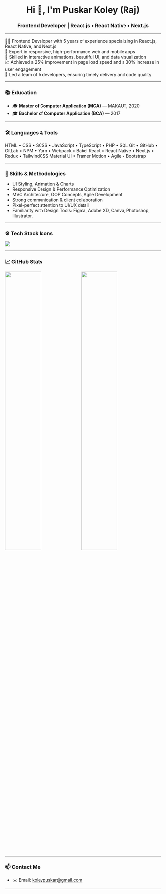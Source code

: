 <h1 align="center">Hi 👋, I'm Puskar Koley (Raj)</h1>
<h3 align="center">Frontend Developer | React.js • React Native • Next.js</h3>

---

👨‍💻 Frontend Developer with 5 years of experience specializing in React.js, React Native, and Next.js  
📱 Expert in responsive, high-performance web and mobile apps  
🎨 Skilled in interactive animations, beautiful UI, and data visualization  
📈 Achieved a 25% improvement in page load speed and a 30% increase in user engagement  
👥 Led a team of 5 developers, ensuring timely delivery and code quality  

---

### 📚 Education

- 🎓 **Master of Computer Application (MCA)** — MAKAUT, 2020  
- 🎓 **Bachelor of Computer Application (BCA)** — 2017  

---

### 🛠️ Languages & Tools

HTML • CSS • SCSS • JavaScript • TypeScript • PHP • SQL
Git • GitHub • GitLab • NPM • Yarn • Webpack • Babel
React • React Native • Next.js • Redux • TailwindCSS
Material UI • Framer Motion • Agile • Bootstrap

---

### 🎨 Skills & Methodologies

- UI Styling, Animation & Charts  
- Responsive Design & Performance Optimization  
- MVC Architecture, OOP Concepts, Agile Development  
- Strong communication & client collaboration  
- Pixel-perfect attention to UI/UX detail
- Familiarity with Design Tools: Figma, Adobe XD, Canva, Photoshop, Illustrator. 

---

### ⚙️ Tech Stack Icons

<p align="left">
  <img src="https://skillicons.dev/icons?i=html,css,scss,js,ts,jquery,php,mysql,react,nextjs,redux,tailwind,bootstrap,d3,kotlin,git,github,bash,webpack,babel,npm,vercel,vite,yarn,figma,postman," />
</p>

---

### 📈 GitHub Stats

<p align="left">
  <img src="https://github-readme-stats.vercel.app/api?username=puskarkoley&show_icons=true&theme=tokyonight" width="48%" />
  <img src="https://github-readme-streak-stats.herokuapp.com/?user=puskarkoley&theme=tokyonight" width="48%" />
</p>

---

### 📫 Contact Me

- ✉️ Email: koleypuskar@gmail.com

---

